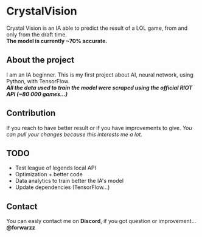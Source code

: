 # CrystalVision
Crystal Vision is an IA able to predict the result of a LOL game, from and only from the draft time.\
__The model is currently ~70% accurate.__

## About the project
I am an IA beginner. This is my first project about AI, neural network, using Python, with TensorFlow.\
**_All the data used to train the model were scraped using the official RIOT API (~80 000 games...)_**

## Contribution
If you reach to have better result or if you have improvements to give.
_You can pull your changes because this interests me a lot._

## TODO
- Test league of legends local API
- Optimization + better code
- Data analytics to train better the IA's model
- Update dependencies (TensorFlow...)

## Contact
You can easly contact me on **Discord**, if you got question or improvement... \
**@forwarzz**
